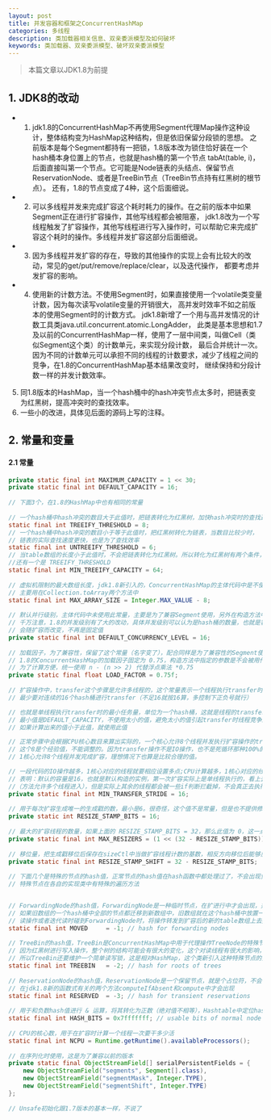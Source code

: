 ```yaml
---
layout: post
title: 并发容器和框架之ConcurrentHashMap
categories: 多线程
description: 类加载器相关信息、双亲委派模型及如何破坏
keywords: 类加载器、双亲委派模型、破坏双亲委派模型
---
```

>本篇文章以JDK1.8为前提

## 1. JDK8的改动
- 1. jdk1.8的ConcurrentHashMap不再使用Segment代理Map操作这种设计，整体结构变为HashMap这种结构，但是依旧保留分段锁的思想。
之前版本是每个Segment都持有一把锁，1.8版本改为锁住恰好装在一个hash桶本身位置上的节点，也就是hash桶的第一个节点 tabAt(table, i)，
后面直接叫第一个节点。它可能是Node链表的头结点、保留节点ReservationNode、或者是TreeBin节点（TreeBin节点持有红黑树的根节点）。
还有，1.8的节点变成了4种，这个后面细说。  
- 2. 可以多线程并发来完成扩容这个耗时耗力的操作。在之前的版本中如果Segment正在进行扩容操作，其他写线程都会被阻塞，
jdk1.8改为一个写线程触发了扩容操作，其他写线程进行写入操作时，可以帮助它来完成扩容这个耗时的操作。多线程并发扩容这部分后面细说。  
- 3. 因为多线程并发扩容的存在，导致的其他操作的实现上会有比较大的改动，常见的get/put/remove/replace/clear，以及迭代操作，
都要考虑并发扩容的影响。  
- 4. 使用新的计数方法。不使用Segment时，如果直接使用一个volatile类变量计数，因为每次读写volatile变量的开销很大，
高并发时效率不如之前版本的使用Segment时的计数方式。
jdk1.8新增了一个用与高并发情况的计数工具类java.util.concurrent.atomic.LongAdder，
此类是基本思想和1.7及以前的ConcurrentHashMap一样，使用了一层中间类，叫做Cell（类似Segment这个类）的计数单元，来实现分段计数，
最后合并统计一次。因为不同的计数单元可以承担不同的线程的计数要求，减少了线程之间的竞争，在1.8的ConcurrentHashMap基本结果改变时，
继续保持和分段计数一样的并发计数效率。  
5. 同1.8版本的HashMap，当一个hash桶中的hash冲突节点太多时，把链表变为红黑树，提高冲突时的查找效率。  
6. 一些小的改进，具体见后面的源码上写的注释。  

## 2. 常量和变量
#### 2.1 常量

``` java
private static final int MAXIMUM_CAPACITY = 1 << 30;
private static final int DEFAULT_CAPACITY = 16;
 
// 下面3个，在1.8的HashMap中也有相同的常量
 
// 一个hash桶中hash冲突的数目大于此值时，把链表转化为红黑树，加快hash冲突时的查找速度
static final int TREEIFY_THRESHOLD = 8;
// 一个hash桶中hash冲突的数目小于等于此值时，把红黑树转化为链表，当数目比较少时，
// 链表的实际查找速度更快，也是为了查找效率
static final int UNTREEIFY_THRESHOLD = 6;
// 当table数组的长度小于此值时，不会把链表转化为红黑树。所以转化为红黑树有两个条件，
//还有一个是 TREEIFY_THRESHOLD
static final int MIN_TREEIFY_CAPACITY = 64;
 
// 虚拟机限制的最大数组长度，jdk1.8新引入的，ConcurrentHashMap的主体代码中是不使用这个的，
// 主要用在Collection.toArray两个方法中
static final int MAX_ARRAY_SIZE = Integer.MAX_VALUE - 8;
 
// 默认并行级别，主体代码中未使用此常量，主要是为了兼容Segment使用，另外在构造方法中有一些作用
// 千万注意，1.8的并发级别有了大的改动，具体并发级别可以认为是hash桶的数量，也就是容量，
// 会随扩容而改变，不再是固定值
private static final int DEFAULT_CONCURRENCY_LEVEL = 16;
 
// 加载因子，为了兼容性，保留了这个常量（名字变了），配合同样是为了兼容性的Segment使用
// 1.8的ConcurrentHashMap的加载因子固定为 0.75，构造方法中指定的参数是不会被用作loadFactor的，
// 为了计算方便，统一使用 n - (n >> 2) 代替浮点乘法 *0.75
private static final float LOAD_FACTOR = 0.75f;
 
// 扩容操作中，transfer这个步骤是允许多线程的，这个常量表示一个线程执行transfer时，
// 最少要对连续的16个hash桶进行transfer（不足16就按16算，多控制下正负号就行）

// 也就是单线程执行transfer时的最小任务量，单位为一个hash桶，这就是线程的transfer的步进（stride）
// 最小值是DEFAULT_CAPACITY，不使用太小的值，避免太小的值引起transfer时线程竞争过多，
// 如果计算出来的值小于此值，就使用此值

// 正常步骤中会根据CPU核心数目来算出实际的，一个核心允许8个线程并发执行扩容操作的transfer步骤，
// 这个8是个经验值，不能调整的。因为transfer操作不是IO操作，也不是死循环那种100%的CPU计算，CPU计算率中等，
// 1核心允许8个线程并发完成扩容，理想情况下也算是比较合理的值。

// 一段代码的IO操作越多，1核心对应的线程就要相应设置多点;CPU计算越多，1核心对应的线程就要相应设置少一些
// 表明：默认的容量是16，也就是默认构造的实例，第一次扩容实际上是单线程执行的，看上去是可以多线程并发
//（方法允许多个线程进入），但是实际上其余的线程都会被一些if判断拦截掉，不会真正去执行扩容
private static final int MIN_TRANSFER_STRIDE = 16;
 
// 用于每次扩容生成唯一的生成戳的数，最小是6。很奇怪，这个值不是常量，但是也不提供修改方法。
private static int RESIZE_STAMP_BITS = 16;
 
// 最大的扩容线程的数量，如果上面的 RESIZE_STAMP_BITS = 32，那么此值为 0，这一点也很奇怪。
private static final int MAX_RESIZERS = (1 << (32 - RESIZE_STAMP_BITS)) - 1;
 
// 移位量，把生成戳移位后保存在sizeCtl中当做扩容线程计数的基数，相反方向移位后能够反解出生成戳
private static final int RESIZE_STAMP_SHIFT = 32 - RESIZE_STAMP_BITS;
 
// 下面几个是特殊的节点的hash值，正常节点的hash值在hash函数中都处理过了，不会出现负数的情况，
// 特殊节点在各自的实现类中有特殊的遍历方法


// ForwardingNode的hash值，ForwardingNode是一种临时节点，在扩进行中才会出现，并且它不存储实际的数据
// 如果旧数组的一个hash桶中全部的节点都迁移到新数组中，旧数组就在这个hash桶中放置一个ForwardingNode
// 读操作或者迭代读时碰到ForwardingNode时，将操作转发到扩容后的新的table数组上去执行，写操作碰见它时，则尝试帮助扩容
static final int MOVED     = -1; // hash for forwarding nodes
 
// TreeBin的hash值，TreeBin是ConcurrentHashMap中用于代理操作TreeNode的特殊节点，持有存储实际数据的红黑树的根节点
// 因为红黑树进行写入操作，整个树的结构可能会有很大的变化，这个对读线程有很大的影响，
// 所以TreeBin还要维护一个简单读写锁，这是相对HashMap，这个类新引入这种特殊节点的重要原因
static final int TREEBIN   = -2; // hash for roots of trees
 
// ReservationNode的hash值，ReservationNode是一个保留节点，就是个占位符，不会保存实际的数据，正常情况是不会出现的，
// 在jdk1.8新的函数式有关的两个方法computeIfAbsent和compute中才会出现
static final int RESERVED  = -3; // hash for transient reservations
 
// 用于和负数hash值进行 & 运算，将其转化为正数（绝对值不相等），Hashtable中定位hash桶也有使用这种方式来进行负数转正数
static final int HASH_BITS = 0x7fffffff; // usable bits of normal node hash
 
// CPU的核心数，用于在扩容时计算一个线程一次要干多少活
static final int NCPU = Runtime.getRuntime().availableProcessors();
 
// 在序列化时使用，这是为了兼容以前的版本
private static final ObjectStreamField[] serialPersistentFields = {
    new ObjectStreamField("segments", Segment[].class),
    new ObjectStreamField("segmentMask", Integer.TYPE),
    new ObjectStreamField("segmentShift", Integer.TYPE)
};
 
// Unsafe初始化跟1.7版本的基本一样，不说了
```


























